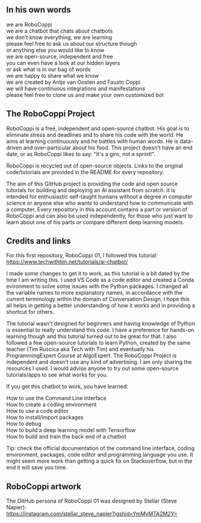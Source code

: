 ## In his own words  
we are RoboCoppi  
we are a chatbot that chats about chatbots  
we don't know everything, we are learning  
please feel free to ask us about our structure though   
or anything else you would like to know  
we are open-source, independent and free  
you can even have a look at our hidden layers  
or ask what is in our bag of words  
we are happy to share what we know  
we are created by Antje van Oosten and Fausto Coppi  
we will have continuous integrations and manifestations  
please feel free to clone us and make your own customized bot    

## The RoboCoppi Project  
RoboCoppi is a free, independent and open-source chatbot. His goal is to eliminate stress and deadlines and to share his code with the world. He aims at learning continuously and he battles with human words. He is data-driven and over-particular about his food. This project doesn't have an end date, or as RoboCoppi likes to say: "It's a giro, not a sprint!".  

RoboCoppi is recycled out of open-source objects. Links to the original code/tutorials are provided in the README for every repository.  

The aim of this GitHub project is providing the code and open source tutorials for building and deploying an AI assistant from scratch. It is intended for enthusiastic self-taught humans without a degree in computer science or anyone else who wants to understand how to communicate with a computer. Every repository in this account contains a part or version of RoboCoppi and can also be used independently, for those who just want to learn about one of his parts or compare different deep learning models.

## Credits and links
For this first repository, RoboCoppi 01, I followed this tutorial:
https://www.techwithtim.net/tutorials/ai-chatbot/

I made some changes to get it to work, as this tutorial is a bit dated by the time I am writing this. I used VS Code as a code editor and created a Conda evironment to solve some issues with the Python packages. I changed all the variable names to more explanatory names, in accordance with the current terminology within the domain of Conversation Design. I hope this all helps in getting a better understanding of how it works and in providing a shortcut for others.

The tutorial wasn't designed for beginners and having knowledge of Python is essential to really understand this code. I have a preference for hands-on learning though and this tutorial turned out to be great for that. I also followed a few open-source tutorials to learn Python, created by the same teacher (Tim Ruscica aka Tech with Tim) and eventually his ProgrammingExpert Course at AlgoExpert. The RoboCoppi Project is independent and doesn't use any kind of advertising. I am only sharing the resources I used. I would advise anyone to try out some open-source tutorials/apps to see what works for you.

If you get this chatbot to work, you have learned:

How to use the Command Line Interface  
How to create a coding environment  
How to use a code editor  
How to install/import packages  
How to debug  
How to build a deep learning model with Tensorflow  
How to build and train the back end of a chatbot  

Tip: check the official documentation of the command line interface, coding environment, packages, code editor and programming language you use. It might seem more work than getting a quick fix on Stackoverflow, but in the end it will save you time.  

## RoboCoppi artwork

The GitHub persona of RoboCoppi 01 was designed by Stellar (Steve Napier):  
https://instagram.com/stellar_steve_napier?igshid=YmMyMTA2M2Y=  


